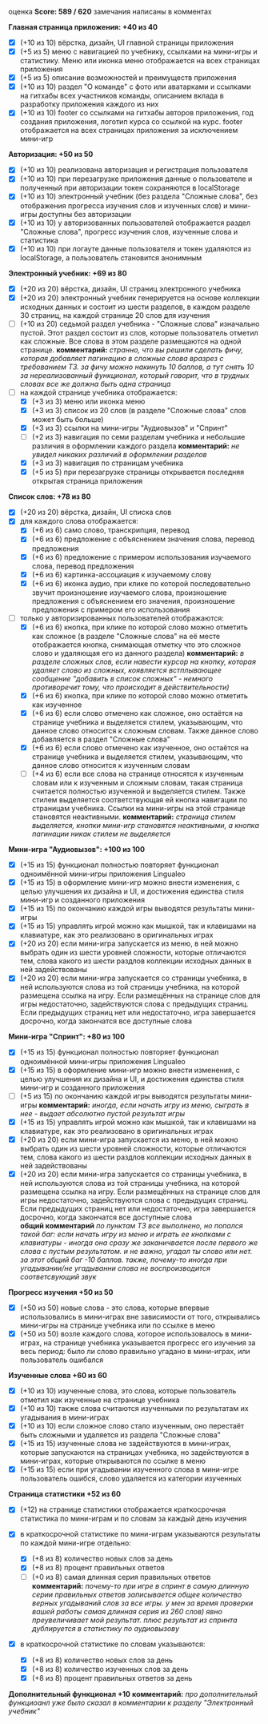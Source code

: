 оценка **Score: 589 / 620** замечания написаны в комментах

**Главная страница приложения: +40 из 40**
  - [x] (+10 из 10) вёрстка, дизайн, UI главной страницы приложения
  - [x] (+5 из 5) меню с навигацией по учебнику, ссылками на мини-игры и статистику. Меню или иконка меню отображается на всех страницах приложения
  - [x] (+5 из 5) описание возможностей и преимуществ приложения
  - [x] (+10 из 10) раздел "О команде" с фото или аватарками и ссылками на гитхабы всех участников команды, описанием вклада в разработку приложения каждого из них
  - [x] (+10 из 10) footer со ссылками на гитхабы авторов приложения, год создания приложения, логотип курса со ссылкой на курс. footer отображается на всех страницах приложения за исключением мини-игр

**Авторизация: +50 из 50**
  - [x] (+10 из 10) реализована авторизация и регистрация пользователя
  - [x] (+10 из 10) при перезагрузке приложения данные о пользователе и полученный при авторизации токен сохраняются в localStorage
  - [x] (+10 из 10) электронный учебник (без раздела "Сложные слова", без отображения прогресса изучения слов и изученных слов) и мини-игры доступны без авторизации
  - [x] (+10 из 10) у авторизованных пользователей отображается раздел "Сложные слова", прогресс изучения слов, изученные слова и статистика
  - [x] (+10 из 10) при логауте данные пользователя и токен удаляются из localStorage, а пользователь становится анонимным

**Электронный учебник: +69 из 80**
  - [x] (+20 из 20) вёрстка, дизайн, UI страниц электронного учебника
  - [x] (+20 из 20) электронный учебник генерируется на основе коллекции исходных данных и состоит из шести разделов, в каждом разделе 30 страниц, на каждой странице 20 слов для изучения
  - [ ] (+10 из 20) седьмой раздел учебника - "Сложные слова" изначально пустой. Этот раздел состоит из слов, которые пользователь отметил как сложные. Все слова в этом разделе размещаются на одной странице. **комментарий:** *странно, что вы решили сделать фичу, которая добавляет пагинацию в сложные слова вразрез с требованием ТЗ. за фичу можно накинуть 10 баллов, а тут снять 10 за нереализованный функционал, который говорит, что в трудных словах все же должна быть одна страница*
  - [ ] на каждой странице учебника отображается:
    - [x] (+3 из 3) меню или иконка меню
    - [x] (+3 из 3) список из 20 слов (в разделе "Сложные слова" слов может быть больше)
    - [x] (+3 из 3) ссылки на мини-игры "Аудиовызов" и "Спринт"
    - [ ] (+2 из 3) навигация по семи разделам учебника и небольшие различия в оформлении каждого раздела **комментарий:** *не увидел никаких различий в оформлении разделов*
    - [x] (+3 из 3) навигация по страницам учебника
    - [x] (+5 из 5) при перезагрузке страницы открывается последняя открытая страница приложения

**Список слов: +78 из 80**
  - [x] (+20 из 20) вёрстка, дизайн, UI списка слов
  - [x] для каждого слова отображается:
    - [x] (+6 из 6) само слово, транскрипция, перевод
    - [x] (+6 из 6) предложение с объяснением значения слова, перевод предложения
    - [x] (+6 из 6) предложение с примером использования изучаемого слова, перевод предложения
    - [x] (+6 из 6) картинка-ассоциация к изучаемому слову
    - [x] (+6 из 6) иконка аудио, при клике по которой последовательно звучит произношение изучаемого слова, произношение предложения с объяснением его значения, произношение предложения с примером его использования
  - [ ] только у авторизированных пользователей отображаются:
    - [x] (+6 из 6) кнопка, при клике по которой слово можно отметить как сложное (в разделе "Сложные слова" на её месте отображается кнопка, снимающая отметку что это сложное слово и удаляющая его из данного раздела) **комментарий:** *в разделе сложных слов, если навести курсор на кнопку, которая удаляет слово из сложных, коявляется встплывающее сообщение "добавить в список сложных" - немного противоречит тому, что происходит в действительности)*
    - [x] (+6 из 6) кнопка, при клике по которой слово можно отметить как изученное
    - [x] (+6 из 6) если слово отмечено как сложное, оно остаётся на странице учебника и выделяется стилем, указывающим, что данное слово относится к сложным словам. Также данное слово добавляется в раздел "Сложные слова"
    - [x] (+6 из 6) если слово отмечено как изученное, оно остаётся на странице учебника и выделяется стилем, указывающим, что данное слово относится к изученным словам
    - [ ] (+4 из 6) если все слова на странице относятся к изученным словам или к изученным и сложным словам, такая страница считается полностью изученной и выделяется стилем. Также стилем выделяется соответствующая ей кнопка навигации по страницам учебника. Ссылки на мини-игры на этой странице становятся неактивными. **комментарий:** *страница стилем выделяется, кнопки мини-игр становятся неактивными, а кнопка пагинации никак стилем не выделяется*

**Мини-игра "Аудиовызов": +100 из 100**
  - [x] (+15 из 15) функционал полностью повторяет функционал одноимённой мини-игры приложения Lingualeo
  - [x] (+15 из 15) в оформление мини-игр можно внести изменения, с целью улучшения их дизайна и UI, и достижения единства стиля мини-игр и созданного приложения
  - [x] (+15 из 15) по окончанию каждой игры выводятся результаты мини-игры
  - [x] (+15 из 15) управлять игрой можно как мышкой, так и клавишами на клавиатуре, как это реализовано в оригинальных играх
  - [x] (+20 из 20) если мини-игра запускается из меню, в ней можно выбрать один из шести уровней сложности, которые отличаются тем, слова какого из шести раздлов коллекции исходных данных в ней задействованы
  - [x] (+20 из 20) если мини-игра запускается со страницы учебника, в ней используются слова из той страницы учебника, на которой размещена ссылка на игру. Если размещённых на странице слов для игры недостаточно, задействуются слова с предыдущих страниц. Если предыдущих страниц нет или недостаточно, игра завершается досрочно, когда закончатся все доступные слова

**Мини-игра "Спринт": +80 из 100**
  - [x] (+15 из 15) функционал полностью повторяет функционал одноимённой мини-игры приложения Lingualeo
  - [x] (+15 из 15) в оформление мини-игр можно внести изменения, с целью улучшения их дизайна и UI, и достижения единства стиля мини-игр и созданного приложения
  - [ ] (+5 из 15) по окончанию каждой игры выводятся результаты мини-игры **комментарий:** *иногда, если начать игру из меню, сыграть в нее - выдает абсолютно пустой результат игры*
  - [x] (+15 из 15) управлять игрой можно как мышкой, так и клавишами на клавиатуре, как это реализовано в оригинальных играх
  - [x] (+20 из 20) если мини-игра запускается из меню, в ней можно выбрать один из шести уровней сложности, которые отличаются тем, слова какого из шести раздлов коллекции исходных данных в ней задействованы
  - [x] (+20 из 20) если мини-игра запускается со страницы учебника, в ней используются слова из той страницы учебника, на которой размещена ссылка на игру. Если размещённых на странице слов для игры недостаточно, задействуются слова с предыдущих страниц. Если предыдущих страниц нет или недостаточно, игра завершается досрочно, когда закончатся все доступные слова  
  **общий комментарий** *по пунктам ТЗ все выполнено, но попался такой баг: если начать игру из меню и играть ее кнопками с клавиатуры - иногда она сразу же заканичвается после первого же слова с пустым результатом. и не важно, угадал ты слово или нет. за этот общий баг -10 баллов. также, почему-то иногда при угадывании/не угадыванни слова не воспроизводится соответсвующий звук*

**Прогресс изучения +50 из 50**
  - [x] (+50 из 50) новые слова - это слова, которые впервые использовались в мини-играх вне зависимости от того, открывались мини-игры на странице учебника или по ссылке в меню
  - [x] (+50 из 50) возле каждого слова, которое использовалось в мини-играх, на странице учебника указывается прогресс его изучения за весь период: было ли слово правильно угадано в мини-играх, или пользователь ошибался

**Изученные слова +60 из 60**
  - [x] (+10 из 10) изученные слова, это слова, которые пользователь отметил как изученные на странице учебника
  - [x] (+10 из 10) также слова считаются изученными по результатам их угадывания в мини-играх
  - [x] (+10 из 10) если сложное слово стало изученным, оно перестаёт быть сложными и удаляется из раздела "Сложные слова"
  - [x] (+15 из 15) изученные слова не задействуются в мини-играх, которые запускаются на страницах учебника, но задействуются в мини-играх, которые открываются по ссылке в меню
  - [x] (+15 из 15) если при угадывании изученного слова в мини-игре пользователь ошибся, слово удаляется из категории изученных

**Страница статистики +52 из 60**
  - [x] (+12) на странице статистики отображается краткосрочная статистика по мини-играм и по словам за каждый день изучения

 - [x] в краткосрочной статистике по мини-играм указываются результаты по каждой мини-игре отдельно:
    - [x] (+8 из 8) количество новых слов за день
    - [x] (+8 из 8) процент правильных ответов
    - [ ] (+0 из 8) самая длинная серия правильных ответов **комментарий:** *почему-то при игре в спринт в самую длинную серии правильных ответов записывается общее количество верных угадываний слов за все игры. у мен за время проверки вашей работы самая длинная серия из 260 слов) явно преувеличивает мой результат. плюс результат из спринта дублируется в статистику по аудиовызову*
 - [x] в краткосрочной статистике по словам указываются:
    - [x] (+8 из 8) количество новых слов за день
    - [x] (+8 из 8) количество изученных слов за день
    - [x] (+8 из 8) процент правильных ответов за день

**Дополнительный функционал +10**
**комментарий:** *про дополнительный функциоанл уже было сказал в комментарии к разделу "Электронный учебник"*
